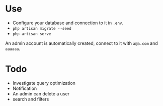 # Use

 - Configure your database and connection to it in `.env`.
 - `php artisan migrate --seed`
 - `php artisan serve`
  
An admin account is automatically created, connect to it with `a@a.com` and
`aaaaaa`.

# Todo

- Investigate query optimization
- Notification 
- An admin can delete a user
- search and filters